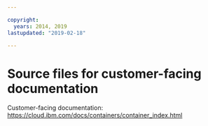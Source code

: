 ```yaml
---

copyright:
  years: 2014, 2019
lastupdated: "2019-02-18"

---
```



# Source files for customer-facing documentation

Customer-facing documentation: https://cloud.ibm.com/docs/containers/container_index.html



